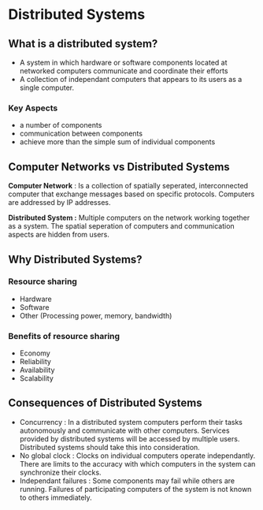 # Distributed Systems

## What is a distributed system?

* A system in which hardware or software components located at networked computers communicate and coordinate their efforts
* A collection of independant computers that appears to its users as a single computer.

### Key Aspects

* a number of components
* communication between components
* achieve more than the simple sum of individual components

## Computer Networks vs Distributed Systems

**Computer Network** : Is a collection of spatially seperated, interconnected computer that exchange messages based on specific protocols. Computers are addressed by IP addresses.

**Distributed System :** Multiple computers on the network working together as a system. The spatial seperation of computers and communication aspects are hidden from users.

## Why Distributed Systems?

### Resource sharing

* Hardware
* Software
* Other \(Processing power, memory, bandwidth\)

### Benefits of resource sharing

* Economy
* Reliability
* Availability
* Scalability

## Consequences of Distributed Systems

* Concurrency : In a distributed system computers perform their tasks autonomously and communicate with other computers. Services provided by distributed systems will be accessed by multiple users. Distributed systems should take this into consideration.
* No global clock : Clocks on individual computers operate independantly. There are limits to the accuracy with which computers in the system can synchronize their clocks.
* Independant failures : Some components may fail while others are running. Failures of participating computers of the system is not known to others immediately.

